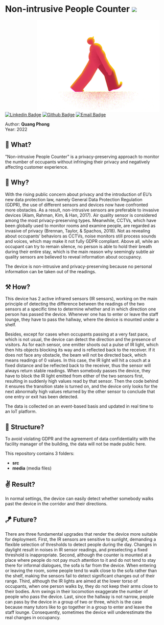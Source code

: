 <h1> Non-intrusive People Counter
<img src="https://github.com/quang-phong/project-3-non-intrusive-people-counter/blob/main/media/gif/doy-says-hi.gif" width="80px">
</h1>

<img align='right' src="https://github.com/quang-phong/project-3-non-intrusive-people-counter/blob/main/media/gif/walkman.gif" width="400px">

[![Linkedin Badge](https://img.shields.io/badge/-@quangphong-0072b1?style=flat&logo=LinkedIn&link=https://www.linkedin.com/in/quangphong/)](https://www.linkedin.com/in/quangphong/) 
[![Github Badge](https://img.shields.io/badge/-@quang--phong-171515?style=flat&logo=github&logoColor=white&link=https://github.com/quang-phong)](https://github.com/quang-phong)
[![Email Badge](https://img.shields.io/badge/-quangtrieuphong@outlook.com-00a2ed?style=flat&logo=microsoftoutlook&logoColor=white&link=mailto:quangtrieuphong@outlook.com)](mailto:quangtrieuphong@outlook.com)


Author: **Quang Phong**  
Year: 2022

## 🧐 What?
"Non-intrusive People Counter" is a privacy-preserving approach to monitor the number of occupants without infringing their privacy and negatively affecting customer experience. 

## 🤷 Why?  
With the rising public concern about privacy and the introduction of EU’s new data protection law, namely General Data Protection Regulation (GDPR), the use of different sensors and devices now have confronted more obstacles. As a result, non-intrusive sensors are preferable to invasive devices (Alam, Rahman, Kim, & Han, 2017). Air quality sensor is considered among the most privacy-preserving types. Meanwhile, CCTVs, which have been globally used to monitor rooms and examine people, are regarded as invasive of privacy (Brennan, Taylor, & Spachos, 2018). Not as revealing about occupants’ behaviors as CCTVs, noise monitors still process sounds and voices, which may make it not fully GDPR compliant. Above all, while an occupant can try to remain silence, no person is able to hold their breath during their entire stay, which is the main reason why seemingly subtle air quality sensors are believed to reveal information about occupancy.

The device is non-intrusive and privacy-preserving because no personal information can be taken out of the readings.

## ⚒️ How?  
This device has 2 active infrared sensors (IR sensors), working on the main principle of detecting the difference between the readings of the two sensors at a specific time to determine whether and in which direction one person has passed the device. Whenever one has to enter or leave the staff lounge, they have to pass the hallway, where the device is mounted under a shelf.

Besides, except for cases when occupants passing at a very fast pace, which is not usual, the device can detect the direction and the presence of visitors. As for each sensor, one emitter shoots out a pulse of IR light, which then hits objects blocking its way and is reflected back to the receiver. If it does not face any obstacle, the beam will not be directed back, which means readings of 0 values. In this case, the IR light will hit a couch at a fixed distance and be reflected back to the receiver, thus the sensor will always return stable readings. When somebody passes the device, they have to block the IR light emitted from either of the two sensors first, resulting in suddenly high values read by that sensor. Then the code behind it ensures the transition state is turned on, and the device only looks for the next abnormally high values returned by the other sensor to conclude that one entry or exit has been detected.

The data is collected on an event-based basis and updated in real time to an IoT platform.

## 🧱 Structure?
To avoid violating GDPR and the agreement of data confidentiality with the facility manager of the building, the data will not be made public here.  

This repository contains 3 folders:
- **src**
- **media** (media files)
  
## ✌️ Result?  
In normal settings, the device can easily detect whether somebody walks past the device in the corridor and their directions.

## 🪁 Future?
There are three fundamental upgrades that render the device more suitable for deployment. First, the IR sensors are sensitive to sunlight, demanding a flexible selection of thresholds to detect people during the day. Changes in daylight result in noises in IR sensor readings, and preselecting a fixed threshold is inappropriate. Second, although the counter is mounted at a place where people do not pay much attention to it and do not tend to stay there for informal dialogues, the sofa is far from the device. When entering or leaving the room, some people tend to walk close to the sofa rather than the shelf, making the sensors fail to detect significant changes out of their range. Third, although the IR lights are aimed at the lower torso of occupants, when one person walks by, they do not keep their arms close to their bodies. Arm swings in their locomotion exaggerate the number of people who pass the device. Last, since the hallway is not narrow, people can pass by the device in a group of two or three, which is the case because many tutors like to go together in a group to enter and leave the staff lounge. Consequently, sometimes the device will underestimate the real changes in occupancy.
